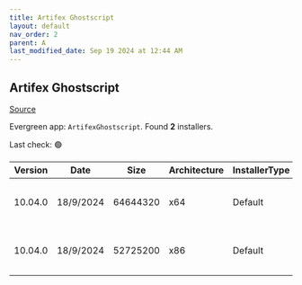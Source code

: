 ```yaml
---
title: Artifex Ghostscript
layout: default
nav_order: 2
parent: A
last_modified_date: Sep 19 2024 at 12:44 AM
---
```


## Artifex Ghostscript

[Source](https://www.ghostscript.com/)

Evergreen app: `ArtifexGhostscript`. Found **2** installers.

Last check: 🟢

| Version | Date      | Size     | Architecture | InstallerType | Type | URI                                                                                                                                                                                              |
| ------- | --------- | -------- | ------------ | ------------- | ---- | ------------------------------------------------------------------------------------------------------------------------------------------------------------------------------------------------ |
| 10.04.0 | 18/9/2024 | 64644320 | x64          | Default       | exe  | [https://github.com/ArtifexSoftware/ghostpdl-downloads/releases/download/gs10040/gs10040w64.exe](https://github.com/ArtifexSoftware/ghostpdl-downloads/releases/download/gs10040/gs10040w64.exe) |
| 10.04.0 | 18/9/2024 | 52725200 | x86          | Default       | exe  | [https://github.com/ArtifexSoftware/ghostpdl-downloads/releases/download/gs10040/gs10040w32.exe](https://github.com/ArtifexSoftware/ghostpdl-downloads/releases/download/gs10040/gs10040w32.exe) |
